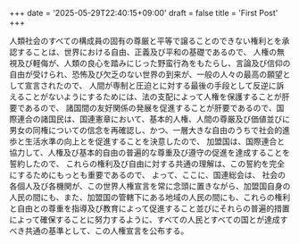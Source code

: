 +++
date = '2025-05-29T22:40:15+09:00'
draft = false
title = 'First Post'
+++

人類社会のすべての構成員の固有の尊厳と平等で譲ることのできない権利とを承認することは、世界における自由、正義及び平和の基礎であるので、 人権の無視及び軽侮が、人類の良心を踏みにじった野蛮行為をもたらし、言論及び信仰の自由が受けられ、恐怖及び欠乏のない世界の到来が、一般の人々の最高の願望として宣言されたので、 人間が専制と圧迫とに対する最後の手段として反逆に訴えることがないようにするためには、法の支配によって人権を保護することが肝要であるので、 諸国間の友好関係の発展を促進することが肝要であるので、国際連合の諸国民は、国連憲章において、基本的人権、人間の尊厳及び価値並びに男女の同権についての信念を再確認し、かつ、一層大きな自由のうちで社会的進歩と生活水準の向上とを促進することを決意したので、 加盟国は、国際連合と協力して、人権及び基本的自由の普遍的な尊重及び遵守の促進を達成することを誓約したので、 これらの権利及び自由に対する共通の理解は、この誓約を完全にするためにもっとも重要であるので、 よって、ここに、国連総会は、 社会の各個人及び各機関が、この世界人権宣言を常に念頭に置きながら、加盟国自身の人民の間にも、また、加盟国の管轄下にある地域の人民の間にも、これらの権利と自由との尊重を指導及び教育によって促進すること並びにそれらの普遍的措置によって確保することに努力するように、すべての人民とすべての国とが達成すべき共通の基準として、この人権宣言を公布する。